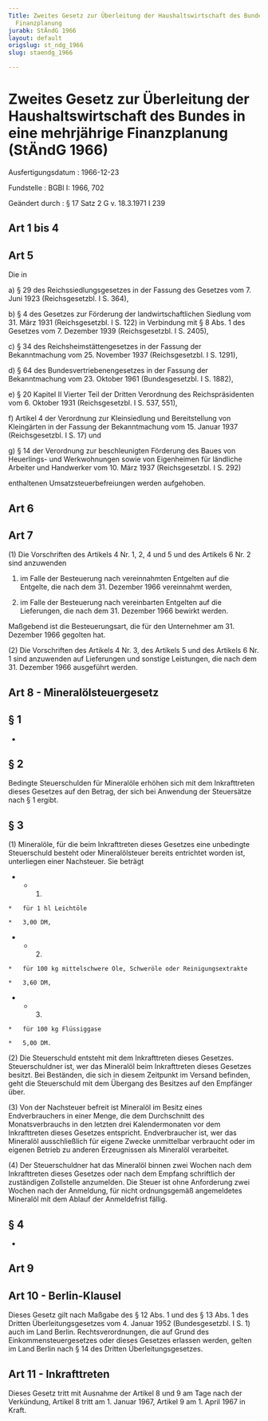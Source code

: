 ```yaml
---
Title: Zweites Gesetz zur Überleitung der Haushaltswirtschaft des Bundes in eine mehrjährige
  Finanzplanung
jurabk: StÄndG 1966
layout: default
origslug: st_ndg_1966
slug: staendg_1966

---
```


# Zweites Gesetz zur Überleitung der Haushaltswirtschaft des Bundes in eine mehrjährige Finanzplanung (StÄndG 1966)

Ausfertigungsdatum
:   1966-12-23

Fundstelle
:   BGBl I: 1966, 702

Geändert durch
:   § 17 Satz 2 G v. 18.3.1971 I 239


## Art 1 bis 4



## Art 5

Die in

a)  § 29 des Reichssiedlungsgesetzes in der Fassung des Gesetzes vom 7. Juni 1923 (Reichsgesetzbl. I S. 364),


b)  § 4 des Gesetzes zur Förderung der landwirtschaftlichen Siedlung vom 31. März 1931 (Reichsgesetzbl. I S. 122) in Verbindung mit § 8 Abs. 1 des Gesetzes vom 7. Dezember 1939 (Reichsgesetzbl. I S. 2405),


c)  § 34 des Reichsheimstättengesetzes in der Fassung der Bekanntmachung vom 25. November 1937 (Reichsgesetzbl. I S. 1291),


d)  § 64 des Bundesvertriebenengesetzes in der Fassung der Bekanntmachung vom 23. Oktober 1961 (Bundesgesetzbl. I S. 1882),


e)  § 20 Kapitel II Vierter Teil der Dritten Verordnung des Reichspräsidenten vom 6. Oktober 1931 (Reichsgesetzbl. I S. 537, 551),


f)  Artikel 4 der Verordnung zur Kleinsiedlung und Bereitstellung von Kleingärten in der Fassung der Bekanntmachung vom 15. Januar 1937 (Reichsgesetzbl. I S. 17) und


g)  § 14 der Verordnung zur beschleunigten Förderung des Baues von Heuerlings- und Werkwohnungen sowie von Eigenheimen für ländliche Arbeiter und Handwerker vom 10. März 1937 (Reichsgesetzbl. I S. 292)



enthaltenen Umsatzsteuerbefreiungen werden aufgehoben.


## Art 6



## Art 7

(1) Die Vorschriften des Artikels 4 Nr. 1, 2, 4 und 5 und des Artikels 6 Nr. 2 sind anzuwenden

1.  im Falle der Besteuerung nach vereinnahmten Entgelten auf die Entgelte, die nach dem 31. Dezember 1966 vereinnahmt werden,


2.  im Falle der Besteuerung nach vereinbarten Entgelten auf die Lieferungen, die nach dem 31. Dezember 1966 bewirkt werden.



Maßgebend ist die Besteuerungsart, die für den Unternehmer am 31. Dezember 1966 gegolten hat.

(2) Die Vorschriften des Artikels 4 Nr. 3, des Artikels 5 und des Artikels 6 Nr. 1 sind anzuwenden auf Lieferungen und sonstige Leistungen, die nach dem 31. Dezember 1966 ausgeführt werden.


## Art 8 - Mineralölsteuergesetz



## § 1

-


## § 2

Bedingte Steuerschulden für Mineralöle erhöhen sich mit dem Inkrafttreten dieses Gesetzes auf den Betrag, der sich bei Anwendung der Steuersätze nach § 1 ergibt.


## § 3

(1) Mineralöle, für die beim Inkrafttreten dieses Gesetzes eine unbedingte Steuerschuld besteht oder Mineralölsteuer bereits entrichtet worden ist, unterliegen einer Nachsteuer. Sie beträgt

*    *   1.

    *   für 1 hl Leichtöle

    *   3,00 DM,


*    *   2.

    *   für 100 kg mittelschwere Öle, Schweröle oder Reinigungsextrakte

    *   3,60 DM,


*    *   3.

    *   für 100 kg Flüssiggase

    *   5,00 DM.




(2) Die Steuerschuld entsteht mit dem Inkrafttreten dieses Gesetzes. Steuerschuldner ist, wer das Mineralöl beim Inkrafttreten dieses Gesetzes besitzt. Bei Beständen, die sich in diesem Zeitpunkt im Versand befinden, geht die Steuerschuld mit dem Übergang des Besitzes auf den Empfänger über.

(3) Von der Nachsteuer befreit ist Mineralöl im Besitz eines Endverbrauchers in einer Menge, die dem Durchschnitt des Monatsverbrauchs in den letzten drei Kalendermonaten vor dem Inkrafttreten dieses Gesetzes entspricht. Endverbraucher ist, wer das Mineralöl ausschließlich für eigene Zwecke unmittelbar verbraucht oder im eigenen Betrieb zu anderen Erzeugnissen als Mineralöl verarbeitet.

(4) Der Steuerschuldner hat das Mineralöl binnen zwei Wochen nach dem Inkrafttreten dieses Gesetzes oder nach dem Empfang schriftlich der zuständigen Zollstelle anzumelden. Die Steuer ist ohne Anforderung zwei Wochen nach der Anmeldung, für nicht ordnungsgemäß angemeldetes Mineralöl mit dem Ablauf der Anmeldefrist fällig.


## § 4

-


## Art 9



## Art 10 - Berlin-Klausel

Dieses Gesetz gilt nach Maßgabe des § 12 Abs. 1 und des § 13 Abs. 1 des Dritten Überleitungsgesetzes vom 4. Januar 1952 (Bundesgesetzbl. I S. 1) auch im Land Berlin. Rechtsverordnungen, die auf Grund des Einkommensteuergesetzes oder dieses Gesetzes erlassen werden, gelten im Land Berlin nach § 14 des Dritten Überleitungsgesetzes.


## Art 11 - Inkrafttreten

Dieses Gesetz tritt mit Ausnahme der Artikel 8 und 9 am Tage nach der Verkündung, Artikel 8 tritt am 1. Januar 1967, Artikel 9 am 1. April 1967 in Kraft.

